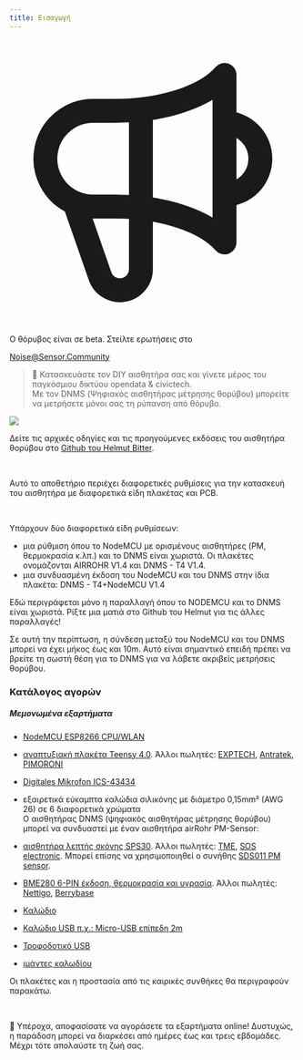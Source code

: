 ```yaml
---
title: Εισαγωγή
---
```


<div class="max-w-screen-xl mx-auto pt-5">
    <div class="p-2 rounded-lg bg-indigo-100 shadow-lg sm:p-3">
    <div class="flex items-center">
          <span class="p-2 rounded-lg bg-indigo-500">
            <svg class="h-8 w-8 text-white" fill="none" viewBox="0 0 24 24" stroke="currentColor">
              <path stroke-linecap="round" stroke-linejoin="round" stroke-width="2" d="M11 5.882V19.24a1.76 1.76 0 01-3.417.592l-2.147-6.15M18 13a3 3 0 100-6M5.436 13.683A4.001 4.001 0 017 6h1.832c4.1 0 7.625-1.234 9.168-3v14c-1.543-1.766-5.067-3-9.168-3H7a3.988 3.988 0 01-1.564-.317z" />
            </svg>
          </span>
      <div class="flex flex-wrap">
        <div class="flex-wrap flex">
          <p class="pt-1 text-indigo-700 font-medium">
             Ο θόρυβος είναι σε beta. Στείλτε ερωτήσεις στο</p>
        <a href="mailto:Noise@Sensor.Community" class="ml-1 font-medium underline text-white hover:text-yellow-600">
                Noise@Sensor.Community</a>
        </div>
         </div>
    </div>
  </div>
</div>


> 🚧 Κατασκευάστε τον DIY αισθητήρα σας και γίνετε μέρος του παγκόσμιου δικτύου opendata & civictech. <br> Με τον DNMS (Ψηφιακός αισθητήρας μέτρησης θορύβου) μπορείτε να μετρήσετε μόνοι σας τη ρύπανση από θόρυβο.

<img src="../docs/dnms/dnms-noise-measuring-sensor-kit.jpg" style="display: block; margin: 1em 0" loading="lazy"/>


Δείτε τις αρχικές οδηγίες και τις προηγούμενες εκδόσεις του αισθητήρα θορύβου στο [Github του Helmut Bitter](https://github.com/hbitter/DNMS/tree/master/Manual).

<br>

Αυτό το αποθετήριο περιέχει διαφορετικές ρυθμίσεις για την κατασκευή του αισθητήρα με διαφορετικά είδη πλακέτας και PCB.

<br>

Υπάρχουν δύο διαφορετικά είδη ρυθμίσεων:

* μια ρύθμιση όπου το NodeMCU με ορισμένους αισθητήρες (PM, θερμοκρασία κ.λπ.) και το DNMS είναι χωριστά. Οι πλακέτες ονομάζονται AIRROHR V1.4 και DNMS - T4 V1.4.
* μια συνδυασμένη έκδοση του NodeMCU και του DNMS στην ίδια πλακέτα: DNMS - T4+NodeMCU V1.4

Εδώ περιγράφεται μόνο η παραλλαγή όπου το NODEMCU και το DNMS είναι χωριστά. Ρίξτε μια ματιά στο Github του Helmut για τις άλλες παραλλαγές!

Σε αυτή την περίπτωση, η σύνδεση μεταξύ του NodeMCU και του DNMS μπορεί να έχει μήκος έως και 10m. Αυτό είναι σημαντικό επειδή πρέπει να βρείτε τη σωστή θέση για το DNMS για να λάβετε ακριβείς μετρήσεις θορύβου.

### Κατάλογος αγορών

##### Μεμονωμένα εξαρτήματα
* [NodeMCU ESP8266 CPU/WLAN](https://www.aliexpress.com/wholesale?groupsort=1&SortType=price_asc&SearchText=nodemcu+v3+esp8266+ch340)
* [αναπτυξιακή πλακέτα Teensy 4.0](https://www.pjrc.com/store/teensy40.html). Άλλοι πωλητές: [EXPTECH](https://www.exp-tech.de/plattformen/teensy/9596/teensy-4.0-development-board), [Antratek](https://www.antratek.de/teensy-4-0), [PIMORONI](https://shop.pimoroni.com/products/teensy-4-0-development-board)
* [Digitales Mikrofon ICS-43434](https://www.tindie.com/products/onehorse/ics43434-i2s-digital-microphone/)
* εξαιρετικά εύκαμπτα καλώδια σιλικόνης με διάμετρο 0,15mm² (AWG 26) σε 6 διαφορετικά χρώματα
  <br>
  Ο αισθητήρας DNMS (ψηφιακός αισθητήρας μέτρησης θορύβου) μπορεί να συνδυαστεί με έναν αισθητήρα airRohr PM-Sensor:

* [αισθητήρα λεπτής σκόνης SPS30](https://www.sparkfun.com/products/15103). Άλλοι πωλητές: [TME](https://www.tme.eu/de/details/sps30/gassensoren/sensirion/1-101638-10/?brutto=1), [SOS electronic](https://www.soselectronic.de/products/sensirion/sps30-2-304234). Μπορεί επίσης να χρησιμοποιηθεί ο συνήθης [SDS011 PM sensor](https://de.aliexpress.com/wholesale?catId=0&initiative_id=AS_20200813122806&SearchText=sds011).
* [BME280 6-PIN έκδοση, θερμοκρασία και υγρασία](https://www.aliexpress.com/wholesale?catId=0&initiative_id=SB_20200308040440&SearchText=bme280+-5V+%2B3.3V). Άλλοι πωλητές: [Nettigo](https://nettigo.eu/products/module-pressure-humidity-and-temperature-sensor-bosch-bme280), [Berrybase](https://www.berrybase.de/bauelemente/sensoren-module/feuchtigkeit/bme680-breakout-board-4in1-sensor-f-252-r-temperatur-luftfeuchtigkeit-luftdruck-und-luftg-252-t)
* [Καλώδιο](http://www.aliexpress.com/wholesale?groupsort=1&SortType=price_asc&SearchText=Dupont+καλώδιο+20cm+γυναίκα-θηλυκό)
* [Καλώδιο USB π.χ.: Micro-USB επίπεδη 2m](https://www.aliexpress.com/wholesale?catId=0&initiative_id=SB_20200308040708&SearchText=micro+usb+πλακέ+καλώδιο+2m)
* [Τροφοδοτικό USB](https://www.aliexpress.com/wholesale?catId=0&initiative_id=SB_20200308040834&SearchText=single+micro+usb+eu+power+supply)
* [ιμάντες καλωδίου](https://www.aliexpress.com/wholesale?catId=0&initiative_id=SB_20200308040852&SearchText=cable+ιμάντες)

Οι πλακέτες και η προστασία από τις καιρικές συνθήκες θα περιγραφούν παρακάτω.

<br>

🙌 Υπέροχα, αποφασίσατε να αγοράσετε τα εξαρτήματα online!
Δυστυχώς, η παράδοση μπορεί να διαρκέσει από ημέρες έως και τρεις εβδομάδες.
Μέχρι τότε απολαύστε τη ζωή σας️.

